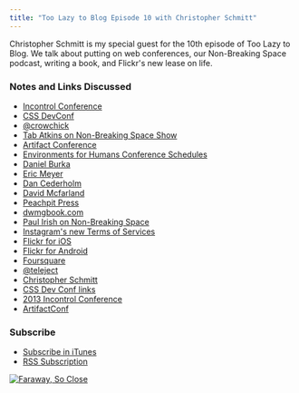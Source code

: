 ```yaml
---
title: "Too Lazy to Blog Episode 10 with Christopher Schmitt"
---
```

<p>Christopher Schmitt is my special guest for the 10th episode of Too Lazy to Blog. We talk about putting on web conferences, our Non-Breaking Space podcast, writing a book, and Flickr's new lease on life.</p>
<h3>Notes and Links Discussed</h3>
<ul>
<li><a href="https://incontrolconference.com">Incontrol Conference</a></li>
<li><a href="https://cssdevconf.com">CSS DevConf</a></li>
<li><a href="https://twitter.com/crowchick">@crowchick</a></li>
<li><a href="https://nonbreakingspace.tv/tab-atkins/">Tab Atkins on Non-Breaking Space Show</a></li>
<li><a href="https://artifactconf.com">Artifact Conference</a></li>
<li><a href="https://environmentsforhumans.com/schedule/">Environments for Humans Conference Schedules</a></li>
<li><a href="https://www.deltatangobravo.com">Daniel Burka</a></li>
<li><a href="https://meyerweb.com">Eric Meyer</a></li>
<li><a href="https://nonbreakingspace.tv/dan-cederholm/">Dan Cederholm</a></li>
<li><a href="https://incontrolconference.com/david-mcfarland/">David Mcfarland</a></li>
<li><a href="https://www.peachpit.com">Peachpit Press</a></li>
<li><a href="https://dwmgbook.com">dwmgbook.com</a></li>
<li><a href="https://nonbreakingspace.tv/paul-irish/">Paul Irish on Non-Breaking Space</a></li>
<li><a href="https://www.theverge.com/2012/12/18/3780158/instagrams-new-terms-of-service-what-they-really-mean">Instagram's new Terms of Services</a></li>
<li><a href="https://target.georiot.com/Proxy.ashx?grid=9646&id=6PFrOqNV4B8&offerid=162397&type=3&subid=0&tmpid=3664&RD_PARM1=https%253A%252F%252Fitunes.apple.com%252Fca%252Fapp%252Fflickr%252Fid328407587%253Fmt%253D8%2526uo%253D4%2526partnerId%253D30" target="itunes_store">Flickr for iOS</a></li>
<li><a href="https://play.google.com/store/apps/details?id=com.yahoo.mobile.client.android.flickr&amp;hl=en">Flickr for Android</a></li>
<li><a href="https://foursquare.com">Foursquare</a></li>
<li><a href="https://twitter.com/teleject">@teleject</a></li>
<li><a href="https://christopherschmitt.com">Christopher Schmitt</a></li>
<li><a href="https://christopherschmitt.com/2012/12/17/notes-from-css-dev-conf-honolulu/">CSS Dev Conf links</a></li>
<li><a href="https://2013.incontrolconference.com">2013 Incontrol Conference</a></li>
<li><a href="https://artifactconf.com">ArtifactConf</a></li>
</ul>
<h3 id="subscribe">Subscribe</h3>
<ul>
<li><a href="https://phobos.apple.com/WebObjects/MZStore.woa/wa/viewPodcast?id=563304315">Subscribe in iTunes</a></li>
<li><a href="https://chrisenns.com/feed/podcast/">RSS Subscription</a></li>
</ul>
<p><a href="https://target.georiot.com/Proxy.ashx?grid=9646&id=6PFrOqNV4B8&offerid=162397&type=3&subid=0&tmpid=3664&RD_PARM1=https%253A%252F%252Fitunes.apple.com%252Fca%252Fpodcast%252Ffaraway-so-close%252Fid563304315%253Fmt%253D2%2526uo%253D4%2526partnerId%253D30" target="itunes_store"><img src="https://r.mzstatic.com/images/web/linkmaker/badge_itunes-lrg.gif" alt="Faraway, So Close" style="border: 0;"/></a></p>
